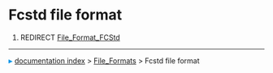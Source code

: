 # Fcstd file format
1.  REDIRECT [File_Format_FCStd](File_Format_FCStd.md)



---
![](images/Right_arrow.png) [documentation index](../README.md) > [File_Formats](Category_File_Formats.md) > Fcstd file format
